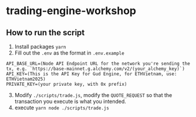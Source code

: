 # trading-engine-workshop


## How to run the script
1. Install packages `yarn`
2. Fill out the `.env` as the format in `.env.example`
```
API_BASE_URL=(Node API Endpoint URL for the network you're sending the tx, e.g. `https://base-mainnet.g.alchemy.com/v2/(your_alchemy_key)`)
API_KEY=(This is the API Key for Gud Engine, for ETHVietnam, use: ETHVietnam2025)
PRIVATE_KEY=(your private key, with 0x prefix)
```
3. Modify `./scripts/trade.js`, modify the `QUOTE_REQUEST` so that the transaction you execute is what you intended.
4. execute `yarn node ./scripts/trade.js`